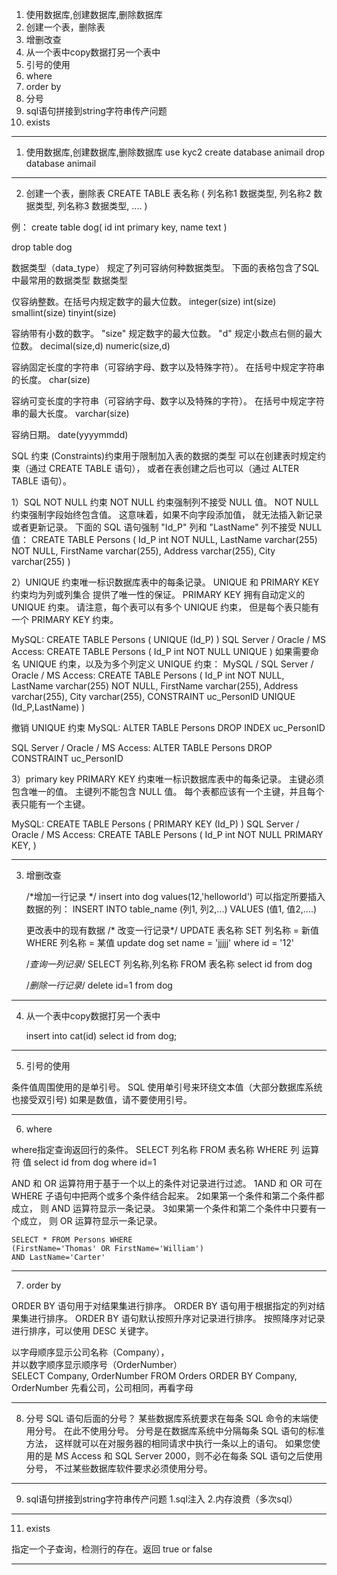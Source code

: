 1. 使用数据库,创建数据库,删除数据库
2. 创建一个表，删除表
3. 增删改查
4. 从一个表中copy数据打另一个表中
5. 引号的使用
6. where
7. order by
8. 分号
9. sql语句拼接到string字符串传产问题
11. exists

-----------------------------------------------------------
1. 使用数据库,创建数据库,删除数据库
   use kyc2
   create database animail
   drop database animail

-----------------------------------------------------------
2. 创建一个表，删除表
CREATE TABLE 表名称
(
列名称1 数据类型,
列名称2 数据类型,
列名称3 数据类型,
....
)

例：
create table dog(
      id int primary key,
      name text 
   )

   drop table dog


数据类型（data_type）
规定了列可容纳何种数据类型。
下面的表格包含了SQL中最常用的数据类型
数据类型

仅容纳整数。在括号内规定数字的最大位数。
integer(size)
int(size)
smallint(size)
tinyint(size)

容纳带有小数的数字。
"size" 规定数字的最大位数。
"d" 规定小数点右侧的最大位数。
decimal(size,d)
numeric(size,d)

容纳固定长度的字符串（可容纳字母、数字以及特殊字符）。
在括号中规定字符串的长度。
char(size)

容纳可变长度的字符串（可容纳字母、数字以及特殊的字符）。
在括号中规定字符串的最大长度。
varchar(size)	

容纳日期。
date(yyyymmdd)

SQL 约束 (Constraints)约束用于限制加入表的数据的类型
可以在创建表时规定约束（通过 CREATE TABLE 语句），
或者在表创建之后也可以（通过 ALTER TABLE 语句）。

1）SQL NOT NULL 约束
NOT NULL 约束强制列不接受 NULL 值。
NOT NULL 约束强制字段始终包含值。
这意味着，如果不向字段添加值，
就无法插入新记录或者更新记录。
下面的 SQL 语句强制 "Id_P" 列和 "LastName" 列不接受 NULL值：
CREATE TABLE Persons
(
Id_P int NOT NULL,
LastName varchar(255) NOT NULL,
FirstName varchar(255),
Address varchar(255),
City varchar(255)
)

2）UNIQUE 约束唯一标识数据库表中的每条记录。
UNIQUE 和 PRIMARY KEY 约束均为列或列集合
提供了唯一性的保证。
PRIMARY KEY 拥有自动定义的 UNIQUE 约束。
请注意，每个表可以有多个 UNIQUE 约束，
但是每个表只能有一个 PRIMARY KEY 约束。

MySQL:
CREATE TABLE Persons
(
  UNIQUE (Id_P)
)
SQL Server / Oracle / MS Access:
CREATE TABLE Persons
(
Id_P int NOT NULL UNIQUE
)
如果需要命名 UNIQUE 约束，以及为多个列定义 UNIQUE 约束：
MySQL / SQL Server / Oracle / MS Access:
CREATE TABLE Persons
(
Id_P int NOT NULL,
LastName varchar(255) NOT NULL,
FirstName varchar(255),
Address varchar(255),
City varchar(255),
CONSTRAINT uc_PersonID UNIQUE (Id_P,LastName)
)

撤销 UNIQUE 约束
MySQL:
ALTER TABLE Persons
DROP INDEX uc_PersonID

SQL Server / Oracle / MS Access:
ALTER TABLE Persons
DROP CONSTRAINT uc_PersonID

3）primary key
PRIMARY KEY 约束唯一标识数据库表中的每条记录。
主键必须包含唯一的值。
主键列不能包含 NULL 值。
每个表都应该有一个主键，并且每个表只能有一个主键。

MySQL:
CREATE TABLE Persons
(
PRIMARY KEY (Id_P)
)
SQL Server / Oracle / MS Access:
CREATE TABLE Persons
(
Id_P int NOT NULL PRIMARY KEY,
)

-----------------------------------------------------------
3. 增删改查
 
   /*增加一行记录 */
   insert into dog values(12,'helloworld')
   可以指定所要插入数据的列：
   INSERT INTO table_name (列1, 列2,...) VALUES (值1, 值2,....)

   更改表中的现有数据
   /* 改变一行记录*/
   UPDATE 表名称 SET 列名称 = 新值 WHERE 列名称 = 某值
   update dog set name = 'jjjjj' where id = '12'

   /*查询一列记录*/
   SELECT 列名称,列名称 FROM 表名称
   select id from dog 

   /*删除一行记录*/
   delete id=1 from dog
-----------------------------------------------------------
4. 从一个表中copy数据打另一个表中
  
   insert into cat(id) select id from dog;

-----------------------------------------------------------
5. 引号的使用

条件值周围使用的是单引号。
SQL 使用单引号来环绕文本值（大部分数据库系统也接受双引号)
如果是数值，请不要使用引号。

-----------------------------------------------------------
6. where

where指定查询返回行的条件。
SELECT 列名称 FROM 表名称 WHERE 列 运算符 值
select id from dog where id=1

  AND 和 OR 运算符用于基于一个以上的条件对记录进行过滤。
    1AND 和 OR 可在 WHERE 子语句中把两个或多个条件结合起来。
    2如果第一个条件和第二个条件都成立，
    则 AND 运算符显示一条记录。
    3如果第一个条件和第二个条件中只要有一个成立，
    则 OR 运算符显示一条记录。 
    
    SELECT * FROM Persons WHERE
    (FirstName='Thomas' OR FirstName='William')
    AND LastName='Carter'
-----------------------------------------------------------
7. order by

ORDER BY 语句用于对结果集进行排序。
ORDER BY 语句用于根据指定的列对结果集进行排序。
ORDER BY 语句默认按照升序对记录进行排序。
按照降序对记录进行排序，可以使用 DESC 关键字。

以字母顺序显示公司名称（Company），   
并以数字顺序显示顺序号（OrderNumber）  
SELECT Company, OrderNumber FROM 
Orders ORDER BY Company, OrderNumber
先看公司，公司相同，再看字母

-----------------------------------------------------------
8. 分号
SQL 语句后面的分号？
某些数据库系统要求在每条 SQL 命令的末端使用分号。
在此不使用分号。
分号是在数据库系统中分隔每条 SQL 语句的标准方法，
这样就可以在对服务器的相同请求中执行一条以上的语句。
如果您使用的是 MS Access 和 SQL Server 2000，则不必在每条
SQL 语句之后使用分号，
不过某些数据库软件要求必须使用分号。

-----------------------------------------------------------
9. sql语句拼接到string字符串传产问题
	1.sql注入
	2.内存浪费（多次sql）
-----------------------------------------------------------
11. exists

指定一个子查询，检测行的存在。返回 true or false

-----------------------------------------------------------
